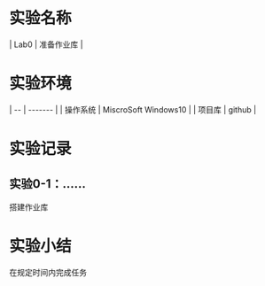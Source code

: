# 实验名称
| Lab0 | 准备作业库 |
# 实验环境
| -- | ------- |
| 操作系统 | MiscroSoft Windows10 |
| 项目库 | github |
# 实验记录

## 实验0-1：......
 搭建作业库 

# 实验小结
 在规定时间内完成任务